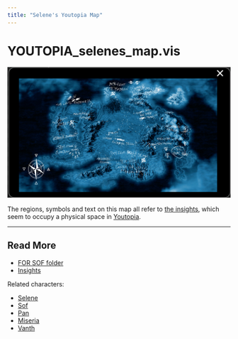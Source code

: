 ```yaml
---
title: "Selene's Youtopia Map"
---
```

# YOUTOPIA_selenes_map.vis

![Selene's map of Youtopia](../../Resources/files/selenesmap.png)

The regions, symbols and text on this map all refer to [the insights](../lore/insights), which seem
to occupy a physical space in [Youtopia](../lore/youtopia).

***

## Read More

- [FOR SOF folder](./for-sof)
- [Insights](../lore/insights)

Related characters:

- [Selene](../characters/selene)
- [Sof](../characters/sof)
- [Pan](../characters/pan)
- [Miseria](../characters/miseria)
- [Vanth](../characters/vanth)